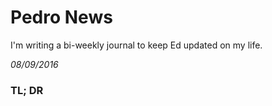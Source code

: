 # Pedro News
I'm writing a bi-weekly journal to keep Ed updated on my life.

_08/09/2016_

### TL; DR
